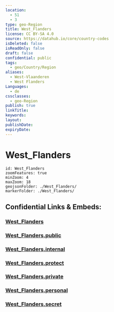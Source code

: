 ```yaml
---
location:
  - 51
  - 3
type: geo-Region
title: West_Flanders
license: CC BY-SA 4.0
source: https://datahub.io/core/country-codes
isDeleted: false
isReadOnly: false
draft: false
confidential: public
tags:
  - geo/Country/Region
aliases:
  - West-Vlaanderen
  - West Flanders
Languages:
  - de
cssclasses:
  - geo-Region
publish: true
linkTitle: 
keywords: 
layout: 
publishDate: 
expiryDate:
---
```


# West_Flanders

```leaflet
id: West_Flanders
zoomFeatures: true 
minZoom: 4 
maxZoom: 18
geojsonFolder: ./West_Flanders/
markerFolder: ./West_Flanders/
```


## Confidential Links & Embeds: 

### [West_Flanders](/_Standards/Earth/Continent/Europe/Europe~West/Belgium/Regions~Belgium/Vlaanderen/counties~Vlaanderen/West_Flanders.md) 

### [West_Flanders.public](/_public/Earth/Continent/Europe/Europe~West/Belgium/Regions~Belgium/Vlaanderen/counties~Vlaanderen/West_Flanders.public.md) 

### [West_Flanders.internal](/_internal/Earth/Continent/Europe/Europe~West/Belgium/Regions~Belgium/Vlaanderen/counties~Vlaanderen/West_Flanders.internal.md) 

### [West_Flanders.protect](/_protect/Earth/Continent/Europe/Europe~West/Belgium/Regions~Belgium/Vlaanderen/counties~Vlaanderen/West_Flanders.protect.md) 

### [West_Flanders.private](/_private/Earth/Continent/Europe/Europe~West/Belgium/Regions~Belgium/Vlaanderen/counties~Vlaanderen/West_Flanders.private.md) 

### [West_Flanders.personal](/_personal/Earth/Continent/Europe/Europe~West/Belgium/Regions~Belgium/Vlaanderen/counties~Vlaanderen/West_Flanders.personal.md) 

### [West_Flanders.secret](/_secret/Earth/Continent/Europe/Europe~West/Belgium/Regions~Belgium/Vlaanderen/counties~Vlaanderen/West_Flanders.secret.md)

